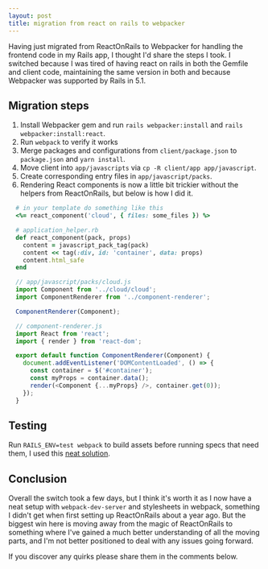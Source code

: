 ```yaml
---
layout: post
title: migration from react on rails to webpacker
---
```


Having just migrated from ReactOnRails to Webpacker for handling the frontend
code in my Rails app, I thought I'd share the steps I took. I switched because I
was tired of having react on rails in both the Gemfile and client code,
maintaining the same version in both and because Webpacker was supported by
Rails in 5.1.

## Migration steps

1. Install Webpacker gem and run `rails webpacker:install` and `rails webpacker:install:react`.
2. Run `webpack` to verify it works
3. Merge packages and configurations from `client/package.json` to `package.json` and `yarn install`.
4. Move client into `app/javascripts` via `cp -R client/app app/javascript`.
5. Create corresponding entry files in `app/javascript/packs`.
6. Rendering React components is now a little bit trickier without the helpers
   from ReactOnRails, but below is how I did it.

``` ruby
  # in your template do something like this
  <%= react_component('cloud', { files: some_files }) %>
```

``` ruby
  # application_helper.rb
  def react_component(pack, props)
    content = javascript_pack_tag(pack)
    content << tag(:div, id: 'container', data: props)
    content.html_safe
  end
```

``` javascript
  // app/javascript/packs/cloud.js
  import Component from '../cloud/cloud';
  import ComponentRenderer from '../component-renderer';

  ComponentRenderer(Component);
```

``` javascript
  // component-renderer.js
  import React from 'react';
  import { render } from 'react-dom';

  export default function ComponentRenderer(Component) {
    document.addEventListener('DOMContentLoaded', () => {
      const container = $('#container');
      const myProps = container.data();
      render(<Component {...myProps} />, container.get(0));
    });
  }
```

## Testing

Run `RAILS_ENV=test webpack` to build assets before running specs that need them, I used this
[neat solution](https://gist.github.com/naps62/a7dcce679a45592714ea6477108f0419).

## Conclusion

Overall the switch took a few days, but I think it's worth it as I now have a
neat setup with `webpack-dev-server` and stylesheets in webpack, something I
didn't get when first setting up ReactOnRails about a year ago. But the biggest
win here is moving away from the magic of ReactOnRails to something where I've
gained a much better understanding of all the moving parts, and I'm not better
positioned to deal with any issues going forward.

If you discover any quirks please share them in the comments below.
